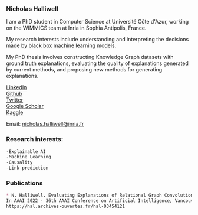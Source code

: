 ### Nicholas Halliwell

I am a PhD student in Computer Science at Université Côte d'Azur, working on the WIMMICS team at Inria in Sophia Antipolis, France.

My research interests include understanding and interpreting the decisions made by black box machine learning models.

My PhD thesis involves constructing Knowledge Graph datasets with ground truth explanations, evaluating the quality of explanations generated by current methods, and proposing new methods for generating explanations.

[LinkedIn](https://www.linkedin.com/in/nicholas-halliwell-086324100/)  
[Github](https://github.com/halliwelln)  
[Twitter](https://twitter.com/halliwelln06)  
[Google Scholar](https://scholar.google.com/citations?user=TM1ZL9IAAAAJ&hl=en&oi=ao)  
[Kaggle](https://www.kaggle.com/nicholashalliwell)

Email: [nicholas.halliwell@inria.fr](nicholas.halliwell@inria.fr)

### Research interests:

```markdown
-Explainable AI
-Machine Learning
-Causality
-Link prediction
```

### Publications
```markdown
* N. Halliwell. Evaluating Explanations of Relational Graph Convolutional Network Link Predictions on Knowledge Graphs.
In AAAI 2022 - 36th AAAI Conference on Artificial Intelligence, Vancouver, Canada, Feb. 2022. URL
https://hal.archives-ouvertes.fr/hal-03454121
```
